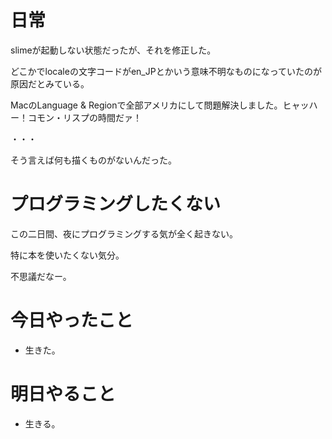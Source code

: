 # 日常

slimeが起動しない状態だったが、それを修正した。

どこかでlocaleの文字コードがen_JPとかいう意味不明なものになっていたのが原因だとみている。

MacのLanguage & Regionで全部アメリカにして問題解決しました。ヒャッハー！コモン・リスプの時間だァ！

・・・

そう言えば何も描くものがないんだった。

# プログラミングしたくない

この二日間、夜にプログラミングする気が全く起きない。

特に本を使いたくない気分。

不思議だなー。

# 今日やったこと

* 生きた。

# 明日やること

* 生きる。
